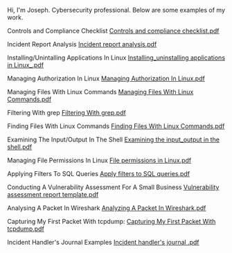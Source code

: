 Hi, I'm Joseph. Cybersecurity professional. Below are some examples of my work.

Controls and Compliance Checklist
[Controls and compliance checklist.pdf](https://github.com/joeygreen145/joeygreen145/files/14114467/Controls.and.compliance.checklist.pdf)

Incident Report Analysis
[Incident report analysis.pdf](https://github.com/joeygreen145/joeygreen145/files/14114471/Incident.report.analysis.pdf)

Installing/Unintalling Applications In Linux
[Installing_uninstalling applications in Linux_.pdf](https://github.com/joeygreen145/joeygreen145/files/14268085/Installing_uninstalling.applications.in.Linux_.pdf)

Managing Authorization In Linux
[Managing Authorization In Linux.pdf](https://github.com/joeygreen145/joeygreen145/files/14268097/Managing.Authorization.In.Linux.pdf)

Managing Files With Linux Commands
[Managing Files With Linux Commands.pdf](https://github.com/joeygreen145/joeygreen145/files/14268114/Managing.Files.With.Linux.Commands.pdf)

Filtering With grep
[Filtering With grep.pdf](https://github.com/joeygreen145/joeygreen145/files/14268122/Filtering.With.grep.pdf)

Finding Files With Linux Commands
[Finding Files With Linux Commands.pdf](https://github.com/joeygreen145/joeygreen145/files/14268125/Finding.Files.With.Linux.Commands.pdf)

Examining The Input/Output In The Shell
[Examining the input_output in the shell.pdf](https://github.com/joeygreen145/joeygreen145/files/14268160/Examining.the.input_output.in.the.shell.pdf)

Managing File Permissions In Linux
[File permissions in Linux.pdf](https://github.com/joeygreen145/joeygreen145/files/14114474/File.permissions.in.Linux.pdf)

Applying Filters To SQL Queries
[Apply filters to SQL queries.pdf](https://github.com/joeygreen145/joeygreen145/files/14114481/Apply.filters.to.SQL.queries.pdf)

Conducting A Vulnerability Assessment For A Small Business
[Vulnerability assessment report template.pdf](https://github.com/joeygreen145/joeygreen145/files/14114485/Vulnerability.assessment.report.template.pdf)

Analysing A Packet In Wireshark
[Analyzing A Packet In Wireshark.pdf](https://github.com/joeygreen145/joeygreen145/files/14283578/Analyzing.A.Packet.In.Wireshark.pdf)

Capturing My First Packet With tcpdump:
[Capturing My First Packet With tcpdump.pdf](https://github.com/joeygreen145/joeygreen145/files/14284293/Capturing.My.First.Packet.With.tcpdump.pdf)

Incident Handler's Journal Examples
[Incident handler's journal .pdf](https://github.com/joeygreen145/joeygreen145/files/14114488/Incident.handler.s.journal.pdf)
